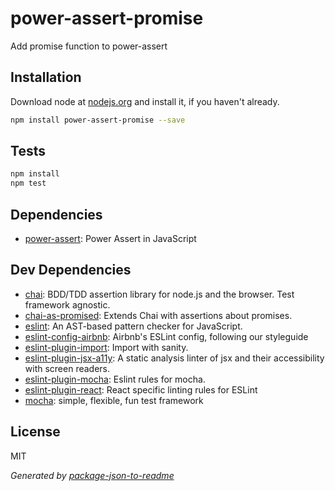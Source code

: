 # power-assert-promise

Add promise function to power-assert

## Installation

Download node at [nodejs.org](http://nodejs.org) and install it, if you haven't already.

```sh
npm install power-assert-promise --save
```


## Tests

```sh
npm install
npm test
```

## Dependencies

- [power-assert](https://github.com/power-assert-js/power-assert): Power Assert in JavaScript

## Dev Dependencies

- [chai](https://github.com/chaijs/chai): BDD/TDD assertion library for node.js and the browser. Test framework agnostic.
- [chai-as-promised](https://github.com/domenic/chai-as-promised): Extends Chai with assertions about promises.
- [eslint](https://github.com/eslint/eslint): An AST-based pattern checker for JavaScript.
- [eslint-config-airbnb](https://github.com/airbnb/javascript): Airbnb&#39;s ESLint config, following our styleguide
- [eslint-plugin-import](https://github.com/benmosher/eslint-plugin-import): Import with sanity.
- [eslint-plugin-jsx-a11y](https://github.com/evcohen/eslint-plugin-jsx-a11y): A static analysis linter of jsx and their accessibility with screen readers.
- [eslint-plugin-mocha](https://github.com/lo1tuma/eslint-plugin-mocha): Eslint rules for mocha.
- [eslint-plugin-react](https://github.com/yannickcr/eslint-plugin-react): React specific linting rules for ESLint
- [mocha](https://github.com/mochajs/mocha): simple, flexible, fun test framework


## License

MIT

_Generated by [package-json-to-readme](https://github.com/zeke/package-json-to-readme)_
